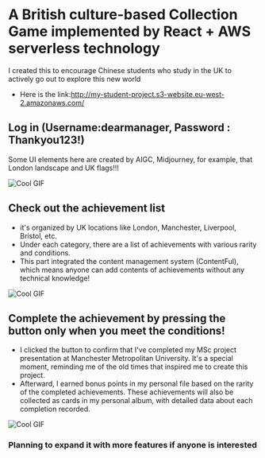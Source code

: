 # A British culture-based Collection Game implemented by React + AWS serverless technology
I created this to encourage Chinese students who study in the UK to actively go out to explore this new world
* Here is the link:http://my-student-project.s3-website.eu-west-2.amazonaws.com/

## Log in (Username:dearmanager, Password : Thankyou123!)
Some UI elements here are created by AIGC, Midjourney, for example, that London landscape and UK flags!!!

![Cool GIF](https://github.com/RoyLuoNanjing/react-student-life-UK-achievements/blob/master/src/gif/login.gif)

## Check out the achievement list
* it's organized by UK locations like London, Manchester, Liverpool, Bristol, etc.
* Under each category, there are a list of achievements with various rarity and conditions.
* This part integrated the content management system (ContentFul), which means anyone can add contents of achievements without any technical knowledge!

![Cool GIF](https://github.com/RoyLuoNanjing/react-student-life-UK-achievements/blob/master/src/gif/main.gif)

## Complete the achievement by pressing the button only when you meet the conditions!
* I clicked the button to confirm that I've completed my MSc project presentation at Manchester Metropolitan University. It's a special moment, reminding me of the old times that inspired me to create this project.
* Afterward, I earned bonus points in my personal file based on the rarity of the completed achievements. These achievements will also be collected as cards in my personal album, with detailed data about each completion recorded.

![Cool GIF](https://github.com/RoyLuoNanjing/react-student-life-UK-achievements/blob/master/src/gif/complete.gif)


### Planning to expand it with more features if anyone is interested

